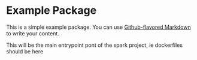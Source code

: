 # Example Package

This is a simple example package. You can use
[Github-flavored Markdown](https://guides.github.com/features/mastering-markdown/)
to write your content.

This will be the main entrypoint pont of the spark project, ie dockerfiles should be here
